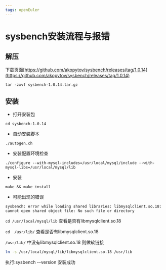 ```yaml
---
tags: openEuler
---
```


# sysbench安装流程与报错

## 解压
下载页面[https://github.com/akopytov/sysbench/releases/tag/1.0.14](https://github.com/akopytov/sysbench/releases/tag/1.0.14)

```
tar -zxvf sysbench-1.0.14.tar.gz
```
## 安装
- 打开安装包
  
```
cd sysbench-1.0.14
```

- 自动安装脚本

```
./autogen.ch
```

- 安装配置环境检查
  
```
./configure --with-mysql-includes=/usr/local/mysql/include --with-mysql-libs=/usr/local/mysql/lib
```
- 安装
  
```
make && make install
```
- 可能出现的错误
 
```
sysbench: error while loading shared libraries: libmysqlclient.so.18: cannot open shared object file: No such file or directory
```

```cd /usr/local/mysql/lib``` 查看是否有libmysqlclient.so.18


```cd  /usr/lib/``` 查看是否有libmysqlclient.so.18


```/usr/lib/```  中没有libmysqlclient.so.18 则做软链接


```bash
ln -s /usr/local/mysql/lib/libmysqlclient.so.18 /usr/lib
```

执行:sysbench --version  安装成功


